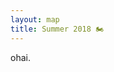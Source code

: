 ```yaml
---
layout: map
title: Summer 2018 🏍
---
```


ohai.

<style>
.fa-divicon {color: red;}
</style>


<script type="text/javascript">
    (function(_map) {
        var gasIcon = L.divIcon({
            className: "fa-divicon",
            // fa-gas-pump is in 5.0.13, we're using 5.0.12 :-(
            html: '<i class="fas fa-battery-quarter fa-lg"></i>',
            // iconSize: [40, 40]
        });
        
        getJSON("/assets/fuel_report.json", function(data) {
            var fuelData = L.geoJSON(data, {
                onEachFeature: popUp,
                pointToLayer: function(pt, latlng) {
                    return L.marker(latlng, {
                        icon: gasIcon
                    });
                }
            });

            _map.fitBounds(fuelData.getBounds());
            fuelData.addTo(_map);
        });

        var photoGroup = L.featureGroup([]);

        {% for post in site.tags["summer2018"] %}
            {% for img in post.images %}
                {% if img[1].exif.location %}
        photoGroup.addLayer(
            L.marker(
                [
                    parseFloat("{{ img[1].exif.location.latitude }}"),
                    parseFloat("{{ img[1].exif.location.longitude }}")
                ],
                {
                    title: "{{ post.title }} – {{ img[1].exif.location.name }}",
                    icon: L.icon({
                        iconUrl: "{{ site.static_images_base_url }}/fit-in/40x40/{{ img[1].path }}",
                    })
                }
            ).bindPopup(
                '<img src="{{ site.static_images_base_url }}/fit-in/400x/{{ img[1].path }}" alt="image" /><br /><a href="{{ post.url | relative_url }}">{{ post.title }}</a>',
                {
                    maxWidth: 400,
                    minWidth: 400
                }
            )
        );
                {% endif %}
            {% endfor %}
            
            {% for gpx in post.gpx %}
            loadGpx("{{ gpx }}", _map);
            {% endfor %}
        {% endfor %}

        photoGroup.addTo(_map);
        _map.fitBounds(photoGroup.getBounds());
    })({{ layout.map_var }});
</script>
